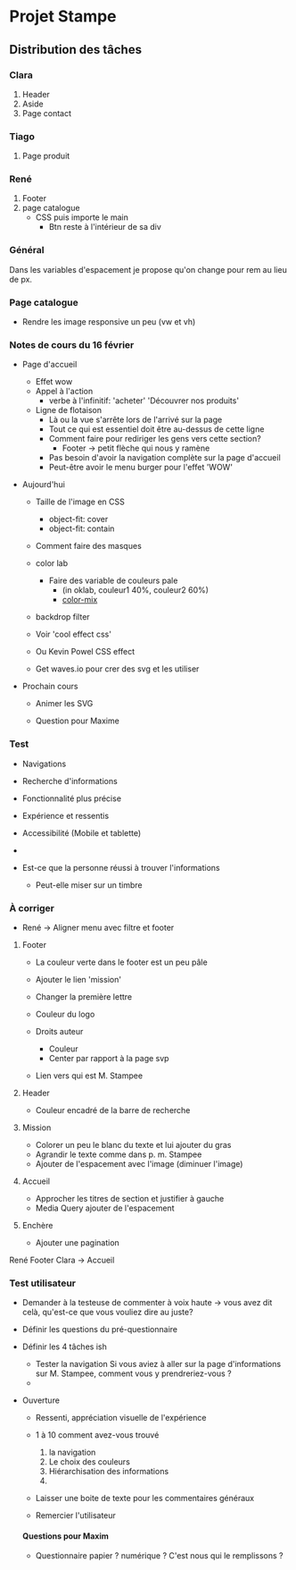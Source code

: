 # Projet Stampe

## Distribution des tâches

### Clara

1. Header
2. Aside
3. Page contact


### Tiago

1. Page produit

### René

1. Footer
2. page catalogue
    - CSS puis importe le main
        - Btn reste à l'intérieur de sa div


### Général

Dans les variables d'espacement je propose qu'on change pour rem au lieu de px.

### Page catalogue

- Rendre les image responsive un peu (vw et vh)


### Notes de cours du 16 février

- Page d'accueil
    - Effet wow
    - Appel à l'action
        - verbe à l'infinitif: 'acheter' 'Découvrer nos produits'
    - Ligne de flotaison
        - Là ou la vue s'arrête lors de l'arrivé sur la page
        - Tout ce qui est essentiel doit être au-dessus de cette ligne
        - Comment faire pour rediriger les gens vers cette section?
            - Footer -> petit flèche qui nous y ramène
        - Pas besoin d'avoir la navigation complète sur la page d'accueil
        - Peut-être avoir le menu burger pour l'effet 'WOW'

- Aujourd'hui
    - Taille de l'image en CSS
        - object-fit: cover
        - object-fit: contain
    - Comment faire des masques
    - color lab
        - Faire des variable de couleurs pale
            - (in oklab, couleur1 40%, couleur2 60%)
            - [color-mix](https://developer.mozilla.org/en-US/docs/Web/CSS/color_value/color-mix)

    - backdrop filter
    - Voir 'cool effect css'
    - Ou Kevin Powel CSS effect
    - Get waves.io pour crer des svg et les utiliser


- Prochain cours
    - Animer les SVG

    - Question pour Maxime


### Test

- Navigations
- Recherche d'informations
- Fonctionnalité plus précise
- Expérience et ressentis
- Accessibilité (Mobile et tablette)
- 

- Est-ce que la personne réussi à trouver l'informations
    - Peut-elle miser sur un timbre


### À corriger

* René -> Aligner menu avec filtre et footer


1. Footer
    - La couleur verte dans le footer est un peu pâle

    - Ajouter le lien 'mission'
    - Changer la première lettre
    - Couleur du logo
    - Droits auteur
        - Couleur
        - Center par rapport à la page svp
    - Lien vers qui est M. Stampee

2. Header
    - Couleur encadré de la barre de recherche

3. Mission
    - Colorer un peu le blanc du texte et lui ajouter du gras
    - Agrandir le texte comme dans p. m. Stampee
    - Ajouter de l'espacement avec l'image (diminuer l'image)

4. Accueil
    - Approcher les titres de section et justifier à gauche
    - Media Query ajouter de l'espacement

5. Enchère
    - Ajouter une pagination






René Footer
Clara -> Accueil



### Test utilisateur

- Demander à la testeuse de commenter à voix haute
-> vous avez dit celà, qu'est-ce que vous vouliez dire au juste?

- Définir les questions du pré-questionnaire
- Définir les 4 tâches ish
    - Tester la navigation
        Si vous aviez à aller sur la page d'informations sur M. Stampee, comment vous y prendreriez-vous ?
    - 

- Ouverture
    - Ressenti, appréciation visuelle de l'expérience
    - 1 à 10 comment avez-vous trouvé
        1. la navigation
        2. Le choix des couleurs
        3. Hiérarchisation des informations
        4. 

    - Laisser une boite de texte pour les commentaires généraux
    - Remercier l'utilisateur

    #### Questions pour Maxim

    - Questionnaire papier ? numérique ? C'est nous qui le remplissons ?



 


    